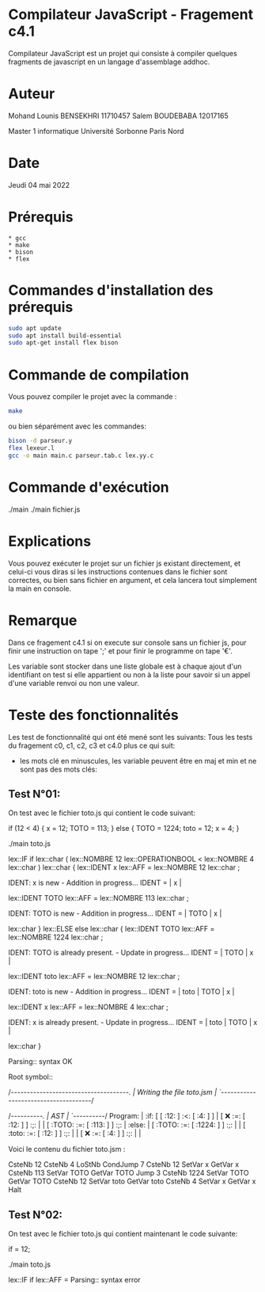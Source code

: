 # Compilateur JavaScript    -   Fragement c4.1
Compilateur JavaScript est un projet qui consiste à compiler quelques fragments de javascript en un langage d'assemblage addhoc.

# Auteur
Mohand Lounis BENSEKHRI     11710457
Salem BOUDEBABA             12017165
		
Master 1 informatique 
Université Sorbonne Paris Nord

# Date
Jeudi 04 mai 2022

# Prérequis
    * gcc
    * make
    * bison
    * flex

# Commandes d'installation des prérequis
```bash 
sudo apt update
sudo apt install build-essential
sudo apt-get install flex bison
```

# Commande de compilation
Vous pouvez compiler le projet avec la commande :
```bash 
make
```

ou bien séparément avec les commandes: 
```bash 
bison -d parseur.y
flex lexeur.l
gcc -o main main.c parseur.tab.c lex.yy.c
```

# Commande d'exécution
./main
./main fichier.js

# Explications
Vous pouvez exécuter le projet sur un fichier js existant directement, et celui-ci vous diras si les instructions contenues dans le fichier sont correctes, ou bien sans fichier en argument, et cela lancera tout simplement la main en console.

# Remarque
Dans ce fragement c4.1
si on execute sur console sans un fichier js, pour finir une instruction on tape ';' et pour finir le programme on tape '€'.

Les variable sont stocker dans une liste globale est à chaque ajout d'un identifiant on test si elle appartient ou non à la liste pour savoir si un appel d'une variable renvoi ou non une valeur.

# Teste des fonctionnalités
Les test de fonctionnalité qui ont été mené sont les suivants: 
Tous les tests du fragement c0, c1, c2, c3 et c4.0 plus ce qui suit:

* les mots clé en minuscules, les variable peuvent être en maj et min et ne sont pas des mots clés: 


Test N°01:
----------
On test avec le fichier toto.js qui contient le code suivant: 

if (12 < 4) {
    x = 12;
    TOTO = 113;
} else {
    TOTO = 1224;
    toto = 12;
    x = 4;
}

./main toto.js

lex::IF if
lex::char (
lex::NOMBRE 12
lex::OPERATIONBOOL <
lex::NOMBRE 4
lex::char )
lex::char {
lex::IDENT x
lex::AFF =
lex::NOMBRE 12
lex::char ;

IDENT: x is new - Addition in progress...
IDENT = | x |

lex::IDENT TOTO
lex::AFF =
lex::NOMBRE 113
lex::char ;

IDENT: TOTO is new - Addition in progress...
IDENT = | TOTO | x |

lex::char }
lex::ELSE else
lex::char {
lex::IDENT TOTO
lex::AFF =
lex::NOMBRE 1224
lex::char ;

IDENT: TOTO is already present. - Update in progress...
IDENT = | TOTO | x |

lex::IDENT toto
lex::AFF =
lex::NOMBRE 12
lex::char ;

IDENT: toto is new - Addition in progress...
IDENT = | toto | TOTO | x |

lex::IDENT x
lex::AFF =
lex::NOMBRE 4
lex::char ;

IDENT: x is already present. - Update in progress...
IDENT = | toto | TOTO | x |

lex::char }

Parsing:: syntax OK

Root symbol:: 

/*-------------------------------------.
|    Writing the file toto.jsm    |
`-------------------------------------*/

/*----------.
|    AST    |
`----------*/
Program:
| :if: [ [ :12: ] :<: [ :4: ] ] | [ :x: :=: [ :12: ] ] :;: | 
        | [ :TOTO: :=: [ :113: ] ] :;: | :else: | [ :TOTO: :=: [ :1224: ] ] :;: | 
        | [ :toto: :=: [ :12: ] ] :;: | 
        | [ :x: :=: [ :4: ] ] :;: | | 

Voici le contenu du fichier toto.jsm :

CsteNb 12
CsteNb 4
LoStNb
CondJump 7
CsteNb 12
SetVar x
GetVar x
CsteNb 113
SetVar TOTO
GetVar TOTO
Jump 3
CsteNb 1224
SetVar TOTO
GetVar TOTO
CsteNb 12
SetVar toto
GetVar toto
CsteNb 4
SetVar x
GetVar x
Halt



Test N°02:
----------
On test avec le fichier toto.js qui contient maintenant le code suivante: 

if = 12;

./main toto.js

lex::IF if
lex::AFF =
Parsing:: syntax error
